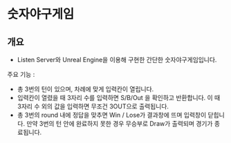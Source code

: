 # 숫자야구게임

## 개요
- Listen Server와 Unreal Engine을 이용해 구현한 간단한 숫자야구게임입니다.
  
주요 기능 :
 - 총 3번의 턴이 있으며, 차례에 맞게 입력칸이 열립니다.
 - 입력칸이 열렸을 때 3자리 수를 입력하면 S/B/Out 을 확인하고 반환합니다. 이 때 3자리 수 외의 값을 입력하면 무조건 3OUT으로 출력됩니다.
 - 총 3번의 round 내에 정답을 맞추면 Win / Lose가 결과창에 뜨며 입력창이 닫힙니다. 만약 3번의 턴 안에 완료하지 못한 경우 무승부로 Draw가 출력되며 경기가 종료됩니다. 
